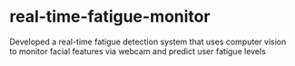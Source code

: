 # real-time-fatigue-monitor
Developed a real-time fatigue detection system that uses computer vision to monitor facial features via webcam and predict user fatigue levels
